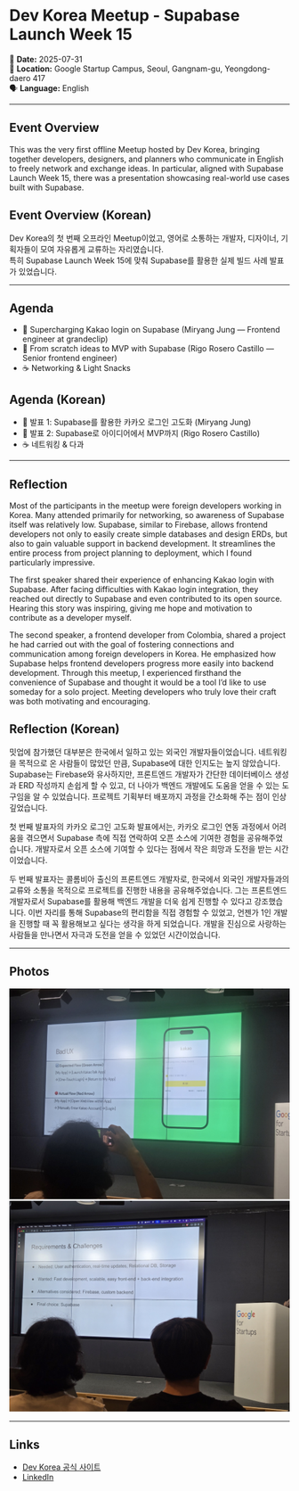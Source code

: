 # Dev Korea Meetup - Supabase Launch Week 15

📅 **Date:** 2025-07-31  
📍 **Location:** Google Startup Campus, Seoul, Gangnam-gu, Yeongdong-daero 417  
🗣 **Language:** English

---

## Event Overview
This was the very first offline Meetup hosted by Dev Korea,
bringing together developers, designers, and planners who communicate in English to freely network and exchange ideas.
In particular, aligned with Supabase Launch Week 15, there was a presentation showcasing real-world use cases built with Supabase.

## Event Overview (Korean)
Dev Korea의 첫 번째 오프라인 Meetup이었고,
영어로 소통하는 개발자, 디자이너, 기획자들이 모여 자유롭게 교류하는 자리였습니다.  
특히 Supabase Launch Week 15에 맞춰 Supabase를 활용한 실제 빌드 사례 발표가 있었습니다.

---

## Agenda 
- 🎤 Supercharging Kakao login on Supabase (Miryang Jung — Frontend engineer at grandeclip)
- 🎤 From scratch ideas to MVP with Supabase (Rigo Rosero Castillo — Senior frontend engineer)
- ☕ Networking & Light Snacks

## Agenda (Korean)
- 🎤 발표 1: Supabase를 활용한 카카오 로그인 고도화 (Miryang Jung)
- 🎤 발표 2: Supabase로 아이디어에서 MVP까지 (Rigo Rosero Castillo)
- ☕ 네트워킹 & 다과

---

## Reflection
Most of the participants in the meetup were foreign developers working in Korea. Many attended primarily for networking, so awareness of Supabase itself was relatively low. Supabase, similar to Firebase, allows frontend developers not only to easily create simple databases and design ERDs, but also to gain valuable support in backend development. It streamlines the entire process from project planning to deployment, which I found particularly impressive.

The first speaker shared their experience of enhancing Kakao login with Supabase. After facing difficulties with Kakao login integration, they reached out directly to Supabase and even contributed to its open source. Hearing this story was inspiring, giving me hope and motivation to contribute as a developer myself.

The second speaker, a frontend developer from Colombia, shared a project he had carried out with the goal of fostering connections and communication among foreign developers in Korea. He emphasized how Supabase helps frontend developers progress more easily into backend development. Through this meetup, I experienced firsthand the convenience of Supabase and thought it would be a tool I’d like to use someday for a solo project. Meeting developers who truly love their craft was both motivating and encouraging.

## Reflection (Korean)
밋업에 참가했던 대부분은 한국에서 일하고 있는 외국인 개발자들이었습니다. 네트워킹을 목적으로 온 사람들이 많았던 만큼, Supabase에 대한 인지도는 높지 않았습니다. Supabase는 Firebase와 유사하지만, 프론트엔드 개발자가 간단한 데이터베이스 생성과 ERD 작성까지 손쉽게 할 수 있고, 더 나아가 백엔드 개발에도 도움을 얻을 수 있는 도구임을 알 수 있었습니다. 프로젝트 기획부터 배포까지 과정을 간소화해 주는 점이 인상 깊었습니다.

첫 번째 발표자의 카카오 로그인 고도화 발표에서는, 카카오 로그인 연동 과정에서 어려움을 겪으면서 Supabase 측에 직접 연락하여 오픈 소스에 기여한 경험을 공유해주었습니다. 개발자로서 오픈 소스에 기여할 수 있다는 점에서 작은 희망과 도전을 받는 시간이었습니다.

두 번째 발표자는 콜롬비아 출신의 프론트엔드 개발자로, 한국에서 외국인 개발자들과의 교류와 소통을 목적으로 프로젝트를 진행한 내용을 공유해주었습니다. 그는 프론트엔드 개발자로서 Supabase를 활용해 백엔드 개발을 더욱 쉽게 진행할 수 있다고 강조했습니다. 이번 자리를 통해 Supabase의 편리함을 직접 경험할 수 있었고, 언젠가 1인 개발을 진행할 때 꼭 활용해보고 싶다는 생각을 하게 되었습니다. 개발을 진심으로 사랑하는 사람들을 만나면서 자극과 도전을 얻을 수 있었던 시간이었습니다.

---
## Photos
![Dev Korea 1](./photos/devkorea1.jpg)  
![Dev Korea 2](./photos/devkorea2.jpg)

---

## Links
- [Dev Korea 공식 사이트](https://dev-korea.com/)  
- [LinkedIn](https://www.linkedin.com/company/dev-korea/)
